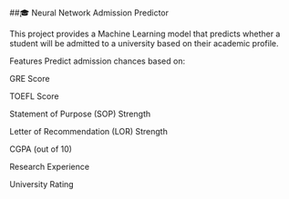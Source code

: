##🎓 Neural Network Admission Predictor

This project provides a Machine Learning model that predicts whether a student will be admitted to a university based on their academic profile.

Features
Predict admission chances based on:

GRE Score

TOEFL Score

Statement of Purpose (SOP) Strength

Letter of Recommendation (LOR) Strength

CGPA (out of 10)

Research Experience

University Rating

